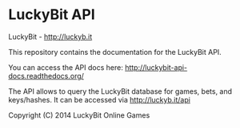 LuckyBit API
============

LuckyBit - http://luckyb.it

This repository contains the documentation for the LuckyBit API.

You can access the API docs here: http://luckybit-api-docs.readthedocs.org/

The API allows to query the LuckyBit database for games, bets, and keys/hashes.
It can be accessed via http://luckyb.it/api

Copyright (C) 2014 LuckyBit Online Games
